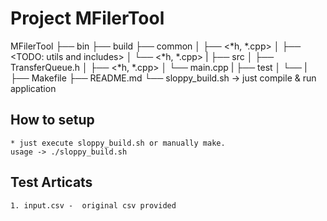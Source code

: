 # Project MFilerTool

MFilerTool
├── bin
├── build
├── common
│   ├── <*h, *.cpp>
│   ├── <TODO: utils and includes>
│   └── <*h, *.cpp>
|
├── src
│   ├── TransferQueue.h
│   ├── <*h, *.cpp>
│   └── main.cpp
|
├── test
│   └── <contains test artifacts>
|
├── Makefile
├── README.md
└── sloppy_build.sh -> just compile & run application

## How to setup

    * just execute sloppy_build.sh or manually make.
    usage -> ./sloppy_build.sh

## Test Articats
    1. input.csv -  original csv provided

